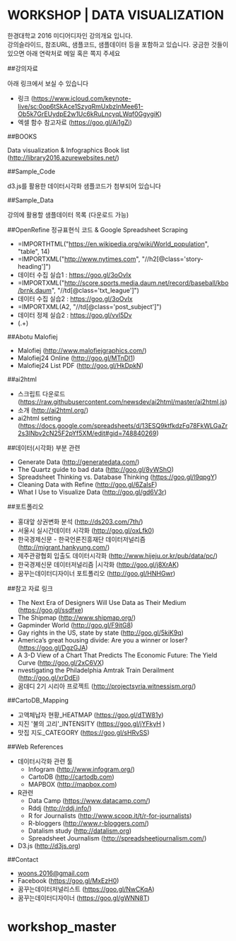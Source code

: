 WORKSHOP | DATA VISUALIZATION
===============

한경대학교 2016 미디어디자인 강의개요 입니다.  
강의슬라이드, 참조URL, 샘플코드, 샘플데이터 등을 포함하고 있습니다. 
궁금한 것들이 있으면 아래 연락처로 메일 혹은 쪽지 주세요

##강의자료

아래 링크에서 보실 수 있습니다

- 링크 (https://www.icloud.com/keynote-live/sc:0op6tSkAce1SzyqRmUxbzInMee61-Ob5k7GrEUydpE2w1Uc6kRuLncyqLWqf0GgygiK)
- 엑셀 함수 참고자료 (https://goo.gl/Ai1gZi)

##BOOKS

Data visualization & Infographics Book list (http://library2016.azurewebsites.net/)

##Sample_Code

d3.js를 활용한 데이터시각화  샘플코드가 첨부되어 있습니다

##Sample_Data

강의에 활용할 샘플데이터 목록 (다운로드 가능)

##OpenRefine 정규표현식 코드 & Google Spreadsheet Scraping

- =IMPORTHTML("https://en.wikipedia.org/wiki/World_population", "table", 14)
- =IMPORTXML("http://www.nytimes.com", "//h2[@class='story-heading']")
- 데이터 수집 실습1 : https://goo.gl/3oOvIx
 - =IMPORTXML("http://score.sports.media.daum.net/record/baseball/kbo/brnk.daum", "//td[@class='txt_league']")
- 데이터 수집 실습2 : https://goo.gl/3oOvIx
 - =IMPORTXML(A2, "//td[@class='post_subject']")
- 데이터 정제 실습2 : https://goo.gl/vvl5Dv
 - \(.+\)

##Abotu Malofiej

- Malofiej (http://www.malofiejgraphics.com/)
- Malofiej24 Online (http://goo.gl/MTnDl1)
- Malofiej24 List PDF (http://goo.gl/HkDpkN)

##ai2html

- 스크립트 다운로드 (https://raw.githubusercontent.com/newsdev/ai2html/master/ai2html.js)
- 소개 (http://ai2html.org/)
- ai2html setting (https://docs.google.com/spreadsheets/d/13ESQ9ktfkdzFq78FkWLGaZr2s3lNbv2cN25F2pYf5XM/edit#gid=748840269)



##데이터(시각화) 부분 관련 

- Generate Data (http://generatedata.com/)
- The Quartz guide to bad data (http://goo.gl/8yWShO)
- Spreadsheet Thinking vs. Database Thinking (https://goo.gl/l9qpgY)
- Cleaning Data with Refine (http://goo.gl/6ZalsF)
- What I Use to Visualize Data (http://goo.gl/gd6V3r)

##포트폴리오

- 홍대앞 상권변화 분석 (http://ds203.com/7th/)
- 서울시 실시간데이터 시각화 (http://goo.gl/oxLfk0)
- 한국경제신문 - 한국언론진흥재단 데이터저널리즘 (http://migrant.hankyung.com/)
- 제주관광협회 입출도 데이터시각화 (http://www.hijeju.or.kr/pub/data/pc/)
- 한국경제신문 데이터저널리즘 |시각화 (http://goo.gl/j8XrAK)
- 꿈꾸는데이터디자이너 포트폴리오 (http://goo.gl/HNHGwr)

##참고 자료 링크

- The Next Era of Designers Will Use Data as Their Medium (https://goo.gl/ssdfxe)
- The Shipmap (http://www.shipmap.org/)
- Gapminder World (http://goo.gl/F9itG8)
- Gay rights in the US, state by state (http://goo.gl/5kiK9q)
- America’s great housing divide: Are you a winner or loser? (https://goo.gl/DgzGJA)
- A 3-D View of a Chart That Predicts The Economic Future: The Yield Curve (http://goo.gl/2xC6VX)
- nvestigating the Philadelphia Amtrak Train Derailment (http://goo.gl/xrDdEi)
- 꿈데디 2기 시리아 프로젝트 (http://projectsyria.witnessism.org/)

##CartoDB_Mapping

- 고액체납자 현황_HEATMAP (https://goo.gl/dTW81y)
- 지진 '불의 고리'_INTENSITY (https://goo.gl/jYFkyH )
- 맛집 지도_CATEGORY (https://goo.gl/sHRvSS)


##Web References

- 데이터시각화 관련 툴
	- Infogram (http://www.infogram.org/)
	- CartoDB (http://cartodb.com)
	- MAPBOX (http://mapbox.com)
- R관련
	- Data Camp (https://www.datacamp.com/)
	- Rddj (http://rddj.info/)
	- R for Journalists (http://www.scoop.it/t/r-for-journalists)
	- R-bloggers (http://www.r-bloggers.com/)
	- Datalism study (http://datalism.org)
	- Spreadsheet Journalism (http://spreadsheetjournalism.com/)
- D3.js (http://d3js.org)



##Contact

- woons.2016@gmail.com
- Facebook (https://goo.gl/MxEzH0)
- 꿈꾸는데이터저널리스트 (https://goo.gl/NwCKqA)
- 꿈꾸는데이터디자이너 (https://goo.gl/gWNN8T)
# workshop_master

